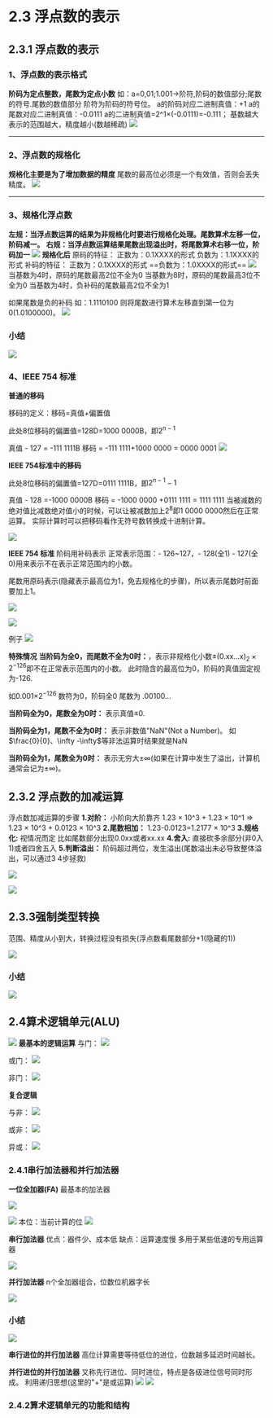 
# 2.3 浮点数的表示
## 2.3.1 浮点数的表示
### 1、浮点数的表示格式
**阶码为定点整数，尾数为定点小数**
如：a=0,01;1.001$\rightarrow$阶符,阶码的数值部分;尾数的符号.尾数的数值部分
阶符为阶码的符号位。
a的阶码对应二进制真值：+1
a的尾数对应二进制真值：-0.0111
a的二进制真值=2^1$\times$(-0.0111)=-0.111；
基数越大表示的范围越大，精度越小(数越稀疏)
![](2021-04-24-10-55-19.png)

****
### 2、浮点数的规格化
**规格化主要是为了增加数据的精度**
尾数的最高位必须是一个有效值，否则会丢失精度。
![](2021-04-24-11-07-45.png)

***

### 3、规格化浮点数
**左规：当浮点数运算的结果为非规格化时要进行规格化处理。尾数算术左移一位，阶码减一。**
**右规：当浮点数运算结果尾数出现溢出时，将尾数算术右移一位，阶码加一**
![](2021-04-24-11-19-46.png)
**规格化后**
原码的特征：
正数为：0.1XXXX的形式
负数为：1.1XXXX的形式
补码的特征：
正数为：0.1XXXX的形式
==负数为：1.0XXXX的形式==
![](2021-04-24-11-27-15.png)
当基数为4时，原码的尾数最高2位不全为0
当基数为8时，原码的尾数最高3位不全为0
当基数为4时，负补码的尾数最高2位不全为1

如果尾数是负的补码
如：1.1110100
则将尾数进行算术左移直到第一位为0(1.0100000)。
![](2021-04-24-11-22-44.png)
### 小结
![](2021-04-24-11-34-52.png)

### 4、IEEE 754 标准

**普通的移码**

移码的定义：移码=真值+偏置值

此处8位移码的偏置值=128D=1000 0000B，即$2^{n-1}$

真值 - 127 = -111 1111B
移码 = -111 1111+1000 0000 = 0000 0001
![](2021-04-25-10-17-28.png)

**IEEE 754标准中的移码**

此处8位移码的偏置值=127D=0111 1111B，即$2^{n-1}-1$

真值 - 128 =-1000 0000B
移码 = -1000 0000 +0111 1111 = 1111 1111
当被减数的绝对值比减数绝对值小的时候，可以让被减数加上$2^8$即1 0000 0000然后在正常运算。
实际计算时可以把移码看作无符号数转换成十进制计算。

![](2021-04-25-10-27-04.png)

**IEEE 754 标准**
阶码用补码表示
正常表示范围：- 126~127，- 128(全1) - 127(全0)用来表示不在表示正常范围内的小数。

尾数用原码表示(隐藏表示最高位为1，免去规格化的步骤)，所以表示尾数时前面要加上1。

![](2021-04-25-10-40-44.png)

![](2021-04-25-11-09-03.png)

例子
![](2021-04-25-10-43-36.png)

**特殊情况**
**当阶码为全0，而尾数不全为0时：**，表示非规格化小数$\pm$(0.xx...x)$_2\times2^{-126}$即不在正常表示范围内的小数。
此时隐含的最高位为0，阶码的真值固定视为-126.

如0.001$\times$2$^{-126}$ 数符为0，阶码全0 尾数为 .00100...

**当阶码全为0，尾数全为0时：** 表示真值$\pm$0.

**当阶码全为1，尾数不全为0时：** 表示非数值"NaN"(Not a Number)。
如$\frac{0}{0}、\infty -\infty$等非法运算时结果就是NaN

**当阶码全为1，尾数全为0时：** 表示无穷大$\pm\infty$(如果在计算中发生了溢出，计算机通常会记为$\pm\infty$)。

## 2.3.2 浮点数的加减运算
浮点数加减运算的步骤
**1.对阶：** 小阶向大阶靠齐
1.23 $\times$ 10^3 + 1.23 $\times$ 10^1 $\Rightarrow$ 1.23 $\times$ 10^3 + 0.0123 $\times$ 10^3 
**2.尾数相加：**
1.23-0.0123=1.2177 $\times$ 10^3
**3.规格化:** 视情况而定 比如尾数部分出现0.0xx或者xx.xx
**4.舍入:** 直接砍多余部分(非0入1)或者四舍五入
**5.判断溢出：** 阶码超过两位，发生溢出(尾数溢出未必导致整体溢出，可以通过3 4步拯救)

![](2021-04-26-22-37-24.png)

![](2021-04-26-22-41-17.png)

## 2.3.3强制类型转换
范围、精度从小到大，转换过程没有损失(浮点数看尾数部分+1(隐藏的1))

![](2021-04-26-22-53-04.png)

### 小结

![](2021-04-26-22-53-48.png)

## 2.4算术逻辑单元(ALU)
![](2021-04-27-10-15-03.png)
**最基本的逻辑运算**
与门：
![](2021-04-27-10-20-13.png)

或门：
![](2021-04-27-10-20-42.png)

非门：
![](2021-04-27-10-20-55.png)

**复合逻辑**

与非：
![](2021-04-27-10-24-38.png)

或非：
![](2021-04-27-10-24-53.png)

异或：
![](2021-04-27-10-25-08.png)

### 2.4.1串行加法器和并行加法器
**一位全加器(FA)**
最基本的加法器

![](2021-04-27-10-36-15.png)

![](2021-04-27-10-30-30.png)
本位：当前计算的位
![](2021-04-27-10-34-07.png)

**串行加法器**
优点：器件少、成本低
缺点：运算速度慢
多用于某些低速的专用运算器

![](2021-04-27-10-40-17.png)

**并行加法器**
n个全加器组合，位数位机器字长

![](2021-04-27-10-42-36.png)

### 小结
![](2021-04-27-10-44-36.png)

**串行进位的并行加法器**
高位计算需要等待低位的进位，位数越多延迟时间越长。

**并行进位的并行加法器**
又称先行进位、同时进位，特点是各级进位信号同时形成。
利用递归思想(这里的"+"是或运算)
![](2021-04-28-10-20-25.png)
![](2021-04-28-10-22-22.png)

### 2.4.2算术逻辑单元的功能和结构
